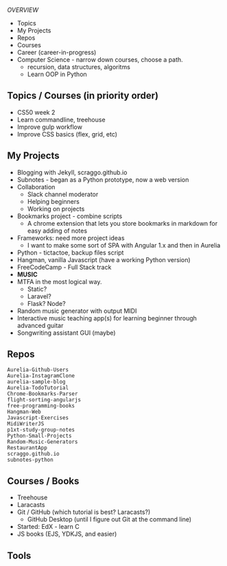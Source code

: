 *OVERVIEW*
- Topics
- My Projects
- Repos
- Courses
- Career (career-in-progress)
- Computer Science - narrow down courses, choose a path.
  - recursion, data structures, algoritms
  - Learn OOP in Python

## Topics / Courses (in priority order)
- CS50 week 2
- Learn commandline, treehouse
- Improve gulp workflow
- Improve CSS basics (flex, grid, etc)

## My Projects
- Blogging with Jekyll, scraggo.github.io
- Subnotes - began as a Python prototype, now a web version
- Collaboration
  -	Slack channel moderator
  -	Helping beginners
  - Working on projects
- Bookmarks project - combine scripts
  - A chrome extension that lets you store bookmarks in markdown for easy adding of notes
- Frameworks: need more project ideas
  - I want to make some sort of SPA with Angular 1.x and then in Aurelia 
- Python - tictactoe, backup files script
- Hangman, vanilla Javascript (have a working Python version)
- FreeCodeCamp - Full Stack track
- **MUSIC**
- MTFA in the most logical way.
  - Static?
  - Laravel?
  - Flask? Node?
- Random music generator with output MIDI
- Interactive music teaching app(s) for learning beginner through advanced guitar
- Songwriting assistant GUI (maybe)

## Repos
```
Aurelia-Github-Users
Aurelia-InstagramClone
aurelia-sample-blog
Aurelia-TodoTutorial
Chrome-Bookmarks-Parser
flight-sorting-angularjs
free-programming-books
Hangman-Web
Javascript-Exercises
MidiWriterJS
p1xt-study-group-notes
Python-Small-Projects
Random-Music-Generators
RestaurantApp
scraggo.github.io
subnotes-python
```

## Courses / Books
- Treehouse
- Laracasts
- Git / GitHub (which tutorial is best? Laracasts?)
  - GitHub Desktop (until I figure out Git at the command line)
- Started: EdX - learn C
- JS books (EJS, YDKJS, and easier)

## Tools
